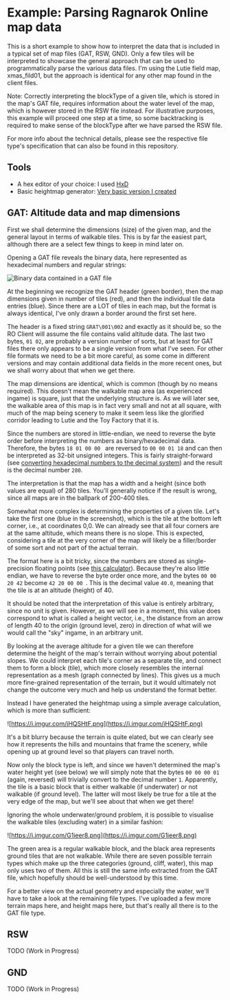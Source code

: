 # Example: Parsing Ragnarok Online map data

This is a short example to show how to interpret the data that is included in a typical set of map files (GAT, RSW, GND). Only a few tiles will be interpreted to showcase the general approach that can be used to programmatically parse the various data files. I'm using the Lutie field map, xmas_fild01, but the approach is identical for any other map found in the client files.

Note: Correctly interpreting the blockType of a given tile, which is stored in the map's GAT file, requires information about the water level of the map, which is however stored in the RSW file instead. For illustrative purposes, this example will proceed one step at a time, so some backtracking is required to make sense of the blockType after we have parsed the RSW file.

For more info about the technical details, please see the respective file type's specification that can also be found in this repository.

## Tools

* A hex editor of your choice: I used [HxD](https://mh-nexus.de/en/hxd/)
* Basic heightmap generator: [Very basic version I created](https://github.com/SacredDuckwhale/RagnarokTools/)

## GAT: Altitude data and map dimensions

First we shall determine the dimensions (size) of the given map, and the general layout in terms of walkable tiles. This is by far the easiest part, although there are a select few things to keep in mind later on.

Opening a GAT file reveals the binary data, here represented as hexadecimal numbers and regular strings:

![Binary data contained in a GAT file](https://i.imgur.com/ULz9RNF.png)

At the beginning we recognize the GAT header (green border), then the map dimensions given in number of tiles (red), and then the individual tile data entries (blue). Since there are a LOT of tiles in each map, but the format is always identical, I've only drawn a border around the first set here.

The header is a fixed string ``GRAT\001\002`` and exactly as it should be, so the RO Client will assume the file contains valid altitude data. The last two bytes, ``01 02``, are probably a version number of sorts, but at least for GAT files there only appears to be a single version from what I've seen. For other file formats we need to be a bit more careful, as some come in different versions and may contain additional data fields in the more recent ones, but we shall worry about that when we get there.

The map dimensions are identical, which is common (though by no means required). This doesn't mean the walkable map area (as experienced ingame) is square, just that the underlying structure is. As we will later see, the walkable area of this map is in fact very small and not at all square, with much of the map being scenery to make it seem less like the glorified corridor leading to Lutie and the Toy Factory that it is.

Since the numbers are stored in little-endian, we need to reverse the byte order before interpreting the numbers as binary/hexadecimal data. Therefore, the bytes ``18 01 00 00 `` are reversed to ``00 00 01 18`` and can then be interpreted as 32-bit unsigned integers. This is fairly straight-forward (see [converting hexadecimal numbers to the decimal system](https://teachcomputerscience.com/converting-hexadecimal-to-decimal/)) and the result is the decimal number ``280``.

The interpretation is that the map has a width and a height (since both values are equal) of 280 tiles. You'll generally notice if the result is wrong, since all maps are in the ballpark of 200-400 tiles.

Somewhat more complex is determining the properties of a given tile. Let's take the first one (blue in the screenshot), which is the tile at the bottom left corner, i.e., at coordinates 0,0. We can already see that all four corners are at the same altitude, which means there is no slope. This is expected, considering a tile at the very corner of the map will likely be a filler/border of some sort and not part of the actual terrain.

The format here is a bit tricky, since the numbers are stored as single-precision floating points (see [this calculator](https://www.h-schmidt.net/FloatConverter/IEEE754.html)). Because they're also little endian, we have to reverse the byte order once more, and the bytes ``00 00 20 42`` become ``42 20 00 00 ``. This is the decimal value ``40.0``, meaning that the tile is at an altitude (height) of 40.

It should be noted that the interpretation of this value is entirely arbitrary, since no unit is given. However, as we will see in a moment, this value does correspond to what is called a height vector, i.e., the distance from an arrow of length 40 to the origin (ground level, zero) in direction of what will we would call the "sky" ingame, in an arbitrary unit.

By looking at the average altitude for a given tile we can therefore determine the height of the map's terrain without worrying about potential slopes. We could interpret each tile's corner as a separate tile, and connect them to form a block (tile), which more closely resembles the internal representation as a mesh (graph connected by lines). This gives us a much more fine-grained representation of the terrain, but it would ultimately not change the outcome very much and help us understand the format better.

Instead I have generated the heightmap using a simple average calculation, which is more than sufficient:

![https://i.imgur.com/jHQSHtF.png](https://i.imgur.com/jHQSHtF.png)

It's a bit blurry because the terrain is quite elated, but we can clearly see how it represents the hills and mountains that frame the scenery, while opening up at ground level so that players can travel north.

Now only the block type is left, and since we haven't determined the map's water height yet (see below) we will simply note that the bytes ``00 00 00 01`` (again, reversed) will trivially convert to the decimal number ``1``. Apparently, the tile is a basic block that is either walkable (if underwater) or not walkable (if ground level). The latter will most likely be true for a tile at the very edge of the map, but we'll see about that when we get there!

Ignoring the whole underwater/ground problem, it is possible to visualise the walkable tiles (excluding water) in a similar fashion:

![https://i.imgur.com/G1ieer8.png](https://i.imgur.com/G1ieer8.png)

The green area is a regular walkable block, and the black area represents ground tiles that are not walkable. While there are seven possible terrain types which make up the three categories (ground, cliff, water), this map only uses two of them. All this is still the same info extracted from the GAT file, which hopefully should be well-understood by this time.

For a better view on the actual geometry and especially the water, we'll have to take a look at the remaining file types. I've uploaded a few more terrain maps here, and height maps here, but that's really all there is to the GAT file type.

## RSW

TODO (Work in Progress)

## GND

TODO (Work in Progress)
